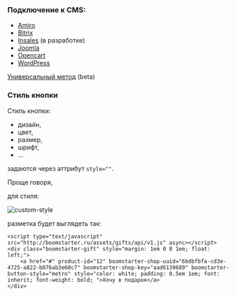 ### Подключение к CMS:

* [Amiro](https://github.com/boomstarterru/gifts-kb/wiki/amiro)
* [Bitrix](https://github.com/boomstarterru/gifts-kb/wiki/Bitrix)
* [Insales](https://github.com/boomstarterru/gifts-kb/wiki/insales) (в разработке)
* [Joomla](https://github.com/boomstarterru/gifts-kb/wiki/joomla)
* [Opencart](https://github.com/boomstarterru/gifts-kb/wiki/opencart)
* [WordPress](https://github.com/boomstarterru/gifts-kb/wiki/wordwress)

[Универсальный метод](https://github.com/boomstarterru/gifts-kb/wiki/universal) (beta)
 
### Стиль кнопки

Стиль кнопки:
* дизайн, 
* цвет, 
* размер, 
* шрифт,
* ...

задаются через аттрибут `style=""`.

Проще говоря, 

для стиля:

![custom-style](https://raw2.github.com/boomstarterru/gifts-kb/master/images/custom-style.jpg)

разметка будет выглядеть так:

    <script type="text/javascript" src="http://boomstarter.ru/assets/gifts/api/v1.js" async></script>
    <div class="boomstarter-gift" style="margin: 1em 0 0 1em; float: left;">
        <a href="#" product-id="12" boomstarter-shop-uuid="6bdbfbfa-cd3e-4725-a822-b076ab3e60c7" boomstarter-shop-key="aad6139689" boomstarter-button-style="metro" style="color: white; padding: 0.5em 1em; font: inherit; font-weight: bold; ">Хочу в подарок</a>
    </div>

